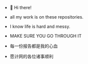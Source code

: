 - 👋 Hi there!
- all my work is on these repositories.
- I know life is hard and messy.
- MAKE SURE YOU GO THROUGH IT

- 每一份报告都是我的心血
- 愿计网的各位诸事顺利

<!---
RachelCullen/RachelCullen is a ✨ special ✨ repository because its `README.md` (this file) appears on your GitHub profile.
You can click the Preview link to take a look at your changes.
--->
